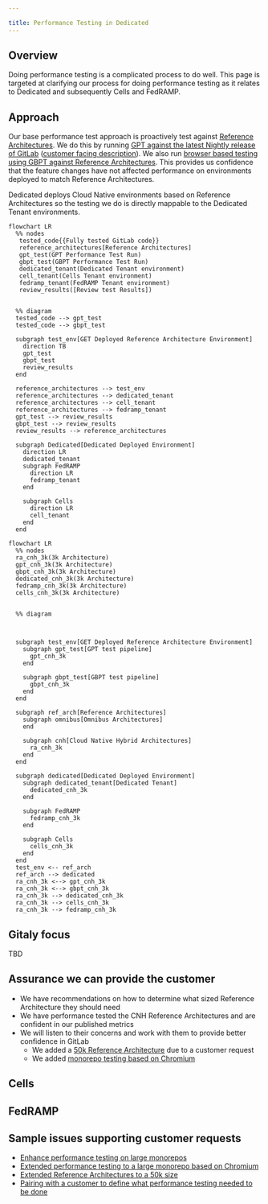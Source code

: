 ```yaml
---

title: Performance Testing in Dedicated
---
```


## Overview

Doing performance testing is a complicated process to do well. This page is targeted at clarifying our process for doing performance testing as it relates to Dedicated and subsequently Cells and FedRAMP.

## Approach

Our base performance test approach is proactively test against [Reference Architectures](https://docs.gitlab.com/ee/administration/reference_architectures). We do this by running [GPT against the latest Nightly release of GitLab](https://handbook.gitlab.com/handbook/engineering/infrastructure/test-platform/performance-and-scalability/#test-process) ([customer facing description](https://docs.gitlab.com/ee/administration/reference_architectures/#validation-and-test-results)). We also run [browser based testing using GBPT against Reference Architectures](https://handbook.gitlab.com/handbook/engineering/infrastructure/test-platform/performance-and-scalability/#browser-performance-tool). This provides us confidence that the feature changes have not affected performance on environments deployed to match Reference Architectures.

Dedicated deploys Cloud Native environments based on Reference Architectures so the testing we do is directly mappable to the Dedicated Tenant environments.

```mermaid
flowchart LR
  %% nodes
   tested_code{{Fully tested GitLab code}}
   reference_architectures[Reference Architectures]
   gpt_test(GPT Performance Test Run)
   gbpt_test(GBPT Performance Test Run)
   dedicated_tenant(Dedicated Tenant environment)
   cell_tenant(Cells Tenant environment)
   fedramp_tenant(FedRAMP Tenant environment)
   review_results([Review test Results])
   

  %% diagram
  tested_code --> gpt_test
  tested_code --> gbpt_test

  subgraph test_env[GET Deployed Reference Architecture Environment]
    direction TB
    gpt_test
    gbpt_test
    review_results
  end

  reference_architectures --> test_env
  reference_architectures --> dedicated_tenant
  reference_architectures --> cell_tenant
  reference_architectures --> fedramp_tenant
  gpt_test --> review_results
  gbpt_test --> review_results
  review_results --> reference_architectures

  subgraph Dedicated[Dedicated Deployed Environment]
    direction LR
    dedicated_tenant
    subgraph FedRAMP
      direction LR
      fedramp_tenant
    end

    subgraph Cells
      direction LR
      cell_tenant
    end
  end
```

```mermaid
flowchart LR
  %% nodes
  ra_cnh_3k(3k Architecture)
  gpt_cnh_3k(3k Architecture)
  gbpt_cnh_3k(3k Architecture)
  dedicated_cnh_3k(3k Architecture)
  fedramp_cnh_3k(3k Architecture)
  cells_cnh_3k(3k Architecture)


  %% diagram



  subgraph test_env[GET Deployed Reference Architecture Environment]
    subgraph gpt_test[GPT test pipeline]
      gpt_cnh_3k
    end

    subgraph gbpt_test[GBPT test pipeline]
      gbpt_cnh_3k
    end
  end

  subgraph ref_arch[Reference Architectures]
    subgraph omnibus[Omnibus Architectures]
    end

    subgraph cnh[Cloud Native Hybrid Architectures]
      ra_cnh_3k
    end
  end
  
  subgraph dedicated[Dedicated Deployed Environment]
    subgraph dedicated_tenant[Dedicated Tenant]
      dedicated_cnh_3k
    end

    subgraph FedRAMP
      fedramp_cnh_3k
    end

    subgraph Cells
      cells_cnh_3k
    end
  end
  test_env <-- ref_arch
  ref_arch --> dedicated
  ra_cnh_3k <--> gpt_cnh_3k
  ra_cnh_3k <--> gbpt_cnh_3k
  ra_cnh_3k --> dedicated_cnh_3k
  ra_cnh_3k --> cells_cnh_3k
  ra_cnh_3k --> fedramp_cnh_3k
```
## Gitaly focus

TBD

## Assurance we can provide the customer

* We have recommendations on how to determine what sized Reference Architecture they should need
* We have performance tested the CNH Reference Architectures and are confident in our published metrics
* We will listen to their concerns and work with them to provide better confidence in GitLab
    * We added a [50k Reference Architecture](https://gitlab.com/gitlab-com/gl-infra/gitlab-dedicated/team/-/issues/2445) due to a customer request
    * We added [monorepo testing based on Chromium](https://gitlab.com/gitlab-org/quality/quality-engineering/team-tasks/-/issues/2377) 

## Cells

## FedRAMP


## Sample issues supporting customer requests

* [Enhance performance testing on large monorepos](https://gitlab.com/groups/gitlab-org/quality/quality-engineering/-/epics/37)
* [Extended performance testing to a large monorepo based on Chromium](https://gitlab.com/gitlab-org/quality/quality-engineering/team-tasks/-/issues/2377)
* [Extended Reference Architectures to a 50k size](https://gitlab.com/gitlab-com/gl-infra/gitlab-dedicated/team/-/issues/2445)
* [Pairing with a customer to define what performance testing needed to be done](https://gitlab.com/gitlab-com/gl-infra/gitlab-dedicated/team/-/issues/3724)


